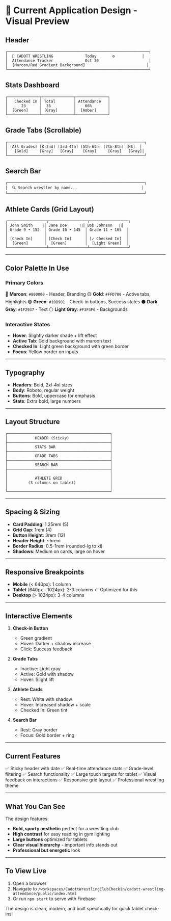 # 📱 Current Application Design - Visual Preview

## Header
```
┌──────────────────────────────────────────────────────────────┐
│  🤼 CADOTT WRESTLING              Today       ⚙️            │
│  Attendance Tracker              Oct 30                      │
│  [Maroon/Red Gradient Background]                           │
└──────────────────────────────────────────────────────────────┘
```

## Stats Dashboard
```
┌──────────────┬──────────────┬──────────────┐
│   Checked In │ Total        │ Attendance   │
│      23      │  35          │    66%       │
│  [Green]     │ [Gray]       │  [Amber]     │
└──────────────┴──────────────┴──────────────┘
```

## Grade Tabs (Scrollable)
```
┌────────────────────────────────────────────────────────────┐
│ [All Grades] [K-2nd] [3rd-4th] [5th-6th] [7th-8th] [HS]  │
│   [Gold]     [Gray]   [Gray]    [Gray]     [Gray]   [Gray]│
└────────────────────────────────────────────────────────────┘
```

## Search Bar
```
┌────────────────────────────────────────────────────────────┐
│  🔍 Search wrestler by name...                            │
└────────────────────────────────────────────────────────────┘
```

## Athlete Cards (Grid Layout)
```
┌─────────────────┬─────────────────┬─────────────────┐
│ John Smith    🤼│ Jane Doe      🤼│ Bob Johnson   🤼│
│ Grade 9 • 152  │ Grade 10 • 145  │ Grade 11 • 165  │
│                │                 │                 │
│ [Check In]     │ [Check In]      │ [✓ Checked In]  │
│  [Green]       │  [Green]        │  [Light Green]  │
└─────────────────┴─────────────────┴─────────────────┘
```

---

## Color Palette In Use

### Primary Colors
🔴 **Maroon**: `#800000` - Header, Branding
🟡 **Gold**: `#FFD700` - Active tabs, Highlights
🟢 **Green**: `#10B981` - Check-in buttons, Success states
⚫ **Dark Gray**: `#1F2937` - Text
⚪ **Light Gray**: `#F3F4F6` - Backgrounds

### Interactive States
- **Hover**: Slightly darker shade + lift effect
- **Active Tab**: Gold background with maroon text
- **Checked In**: Light green background with green border
- **Focus**: Yellow border on inputs

---

## Typography
- **Headers**: Bold, 2xl-4xl sizes
- **Body**: Roboto, regular weight
- **Buttons**: Bold, uppercase for emphasis
- **Stats**: Extra bold, large numbers

---

## Layout Structure
```
┌─────────────────────────────────────────────┐
│            HEADER (Sticky)                  │
├─────────────────────────────────────────────┤
│            STATS BAR                        │
├─────────────────────────────────────────────┤
│            GRADE TABS                       │
├─────────────────────────────────────────────┤
│            SEARCH BAR                       │
├─────────────────────────────────────────────┤
│                                             │
│            ATHLETE GRID                     │
│         (3 columns on tablet)               │
│                                             │
└─────────────────────────────────────────────┘
```

---

## Spacing & Sizing
- **Card Padding**: 1.25rem (5)
- **Grid Gap**: 1rem (4)
- **Button Height**: 3rem (12)
- **Header Height**: ~5rem
- **Border Radius**: 0.5-1rem (rounded-lg to xl)
- **Shadows**: Medium on cards, large on hover

---

## Responsive Breakpoints
- **Mobile** (< 640px): 1 column
- **Tablet** (640px - 1024px): 2-3 columns ← Optimized for this
- **Desktop** (> 1024px): 3-4 columns

---

## Interactive Elements
1. **Check-in Button**
   - Green gradient
   - Hover: Darker + shadow increase
   - Click: Success feedback
   
2. **Grade Tabs**
   - Inactive: Light gray
   - Active: Gold with shadow
   - Hover: Slight lift

3. **Athlete Cards**
   - Rest: White with shadow
   - Hover: Increased shadow + scale
   - Checked In: Green tint

4. **Search Bar**
   - Rest: Gray border
   - Focus: Gold border + ring

---

## Current Features
✅ Sticky header with date
✅ Real-time attendance stats
✅ Grade-level filtering
✅ Search functionality
✅ Large touch targets for tablet
✅ Visual feedback on interactions
✅ Responsive grid layout
✅ Professional wrestling theme

---

## What You Can See
The design features:
- **Bold, sporty aesthetic** perfect for a wrestling club
- **High contrast** for easy reading in gym lighting
- **Large buttons** optimized for tablets
- **Clear visual hierarchy** - important info stands out
- **Professional but energetic** look

---

## To View Live
1. Open a browser
2. Navigate to `/workspaces/CadottWrestlingClubCheckin/cadott-wrestling-attendance/public/index.html`
3. Or run `npm start` to serve with Firebase

The design is clean, modern, and built specifically for quick tablet check-ins!
